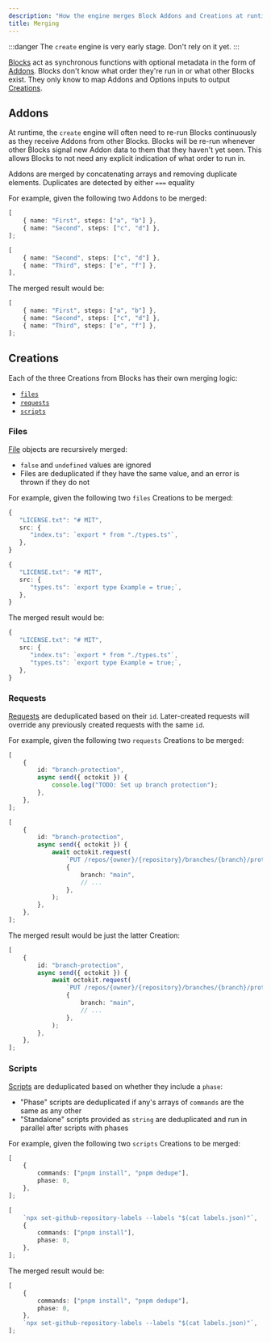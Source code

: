 ```yaml
---
description: "How the engine merges Block Addons and Creations at runtime."
title: Merging
---
```


:::danger
The `create` engine is very early stage.
Don't rely on it yet.
:::

[Blocks](../concepts/blocks) act as synchronous functions with optional metadata in the form of [Addons](../concepts/blocks#addons).
Blocks don't know what order they're run in or what other Blocks exist.
They only know to map Addons and Options inputs to output [Creations](./creations).

## Addons

At runtime, the `create` engine will often need to re-run Blocks continuously as they receive Addons from other Blocks.
Blocks will be re-run whenever other Blocks signal new Addon data to them that they haven't yet seen.
This allows Blocks to not need any explicit indication of what order to run in.

Addons are merged by concatenating arrays and removing duplicate elements.
Duplicates are detected by either `===` equality

For example, given the following two Addons to be merged:

```ts
[
	{ name: "First", steps: ["a", "b"] },
	{ name: "Second", steps: ["c", "d"] },
];
```

```ts
[
	{ name: "Second", steps: ["c", "d"] },
	{ name: "Third", steps: ["e", "f"] },
],
```

The merged result would be:

```ts
[
	{ name: "First", steps: ["a", "b"] },
	{ name: "Second", steps: ["c", "d"] },
	{ name: "Third", steps: ["e", "f"] },
];
```

## Creations

Each of the three Creations from Blocks has their own merging logic:

- [`files`](#files)
- [`requests`](#requests)
- [`scripts`](#scripts)

### Files

[File](./creations#files) objects are recursively merged:

- `false` and `undefined` values are ignored
- Files are deduplicated if they have the same value, and an error is thrown if they do not

For example, given the following two `files` Creations to be merged:

```ts
{
   "LICENSE.txt": "# MIT",
   src: {
      "index.ts": `export * from "./types.ts"`,
   },
}
```

```ts
{
   "LICENSE.txt": "# MIT",
   src: {
      "types.ts": `export type Example = true;`,
   },
}
```

The merged result would be:

```ts
{
   "LICENSE.txt": "# MIT",
   src: {
      "index.ts": `export * from "./types.ts"`,
      "types.ts": `export type Example = true;`,
   },
}
```

### Requests

[Requests](./creations#requests) are deduplicated based on their `id`.
Later-created requests will override any previously created requests with the same `id`.

For example, given the following two `requests` Creations to be merged:

```ts
[
	{
		id: "branch-protection",
		async send({ octokit }) {
			console.log("TODO: Set up branch protection");
		},
	},
];
```

```ts
[
	{
		id: "branch-protection",
		async send({ octokit }) {
			await octokit.request(
				`PUT /repos/{owner}/{repository}/branches/{branch}/protection`,
				{
					branch: "main",
					// ...
				},
			);
		},
	},
];
```

The merged result would be just the latter Creation:

```ts
[
	{
		id: "branch-protection",
		async send({ octokit }) {
			await octokit.request(
				`PUT /repos/{owner}/{repository}/branches/{branch}/protection`,
				{
					branch: "main",
					// ...
				},
			);
		},
	},
];
```

### Scripts

[Scripts](./creations#scripts) are deduplicated based on whether they include a `phase`:

- "Phase" scripts are deduplicated if any's arrays of `commands` are the same as any other
- "Standalone" scripts provided as `string` are deduplicated and run in parallel after scripts with phases

For example, given the following two `scripts` Creations to be merged:

```ts
[
	{
		commands: ["pnpm install", "pnpm dedupe"],
		phase: 0,
	},
];
```

```ts
[
	`npx set-github-repository-labels --labels "$(cat labels.json)"`,
	{
		commands: ["pnpm install"],
		phase: 0,
	},
];
```

The merged result would be:

```ts
[
	{
		commands: ["pnpm install", "pnpm dedupe"],
		phase: 0,
	},
	`npx set-github-repository-labels --labels "$(cat labels.json)"`,
];
```

